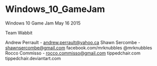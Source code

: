 # Windows_10_GameJam
Windows 10 Game Jam May 16 2015

Team Wabbit

Andrew Perrault - andrew.perrault@yahoo.ca
Shawn Sercombe - shawnsercombe@gmail.com facebook.com/mrknubbles @mrknubbles
Rocco Commisso - rocco.commisso@gmail.com tippedchair.com tippedchair.deviantart.com 
